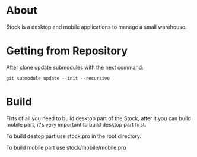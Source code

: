 # About

Stock is a desktop and mobile applications to manage a small warehouse.

# Getting from Repository

After clone update submodules with the next command:

```
git submodule update --init --recursive
```

# Build

Firts of all you need to build desktop part of the Stock,
after it you can build mobile part, it's very important to build
desktop part first.

To build destop part use stock.pro in the root directory.

To build mobile part use stock/mobile/mobile.pro
